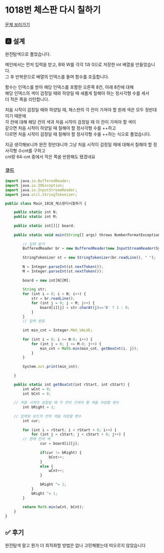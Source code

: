 # 1018번 체스판 다시 칠하기
[문제 보러가기](https://www.acmicpc.net/problem/1018)

## 🅰 설계
완전탐색으로 풀었습니다.

메인에서는 먼저 입력을 받고, B와 W를 각각 1과 0으로 저장한 int 배열을 만들었습니다.   
그 후 반복문으로 배열의 인덱스를 돌며 함수를 호출합니다.

함수는 인덱스를 받아 해당 인덱스를 포함한 오른쪽 8칸, 아래 8칸에 대해   
해당 인덱스의 색이 검정일 때와 하양일 때 새롭게 칠해야 하는 정사각형 수를 세서   
더 적은 쪽을 리턴합니다.

처음 시작이 검정일 때와 하양일 때, 체스판의 각 칸이 가져야 할 원래 색은 모두 정반대이기 때문에   
각 칸에 대해 해당 칸의 색과 처음 시작이 검정일 때 이 칸이 가져야 할 색이   
같으면 처음 시작이 하양일 때 칠해야 할 정사각형 수를 ++하고   
다르면 처음 시작이 검정일 때 칠해야 할 정사각형 수를 ++하는 식으로 풀었습니다.

지금 생각해보니까 완전 정반대니까 그냥 처음 시작이 검정일 때에 대해서 칠해야 할 정사각형 수cnt를 구하고  
cnt랑 64-cnt 중에서 작은 쪽을 반환해도 됐겠네요


### 코드
```jsx
import java.io.BufferedReader;
import java.io.IOException;
import java.io.InputStreamReader;
import java.util.StringTokenizer;

public class Main_1018_체스판다시칠하기 {

	public static int N;
	public static int M;
	
	public static int[][] board;
	
	public static void main(String[] args) throws NumberFormatException, IOException {
		
		// 입력 받기
		BufferedReader br = new BufferedReader(new InputStreamReader(System.in));
		
		StringTokenizer st = new StringTokenizer(br.readLine(), " ");
		
		N = Integer.parseInt(st.nextToken());
		M = Integer.parseInt(st.nextToken());
		
		board = new int[N][M];
		
		String str;
		for (int i = 0; i < N; i++) {
			str = br.readLine();
			for (int j = 0; j < M; j++) {
				board[i][j] = str.charAt(j)=='B' ? 1 : 0;
			}
		}
		// 입력 완료
		
		int min_cnt = Integer.MAX_VALUE;
		
		for (int i = 0; i <= N-8; i++) {
			for (int j = 0; j <= M-8; j++) {
				min_cnt = Math.min(min_cnt, getBoxCnt(i, j));
			}
		}
		
		System.out.print(min_cnt);
		
	}

	public static int getBoxCnt(int rStart, int cStart) {
		int wCnt = 0;
		int bCnt = 0;
		
    // 처음 시작이 검정일 때 각 칸이 가져야 할 색을 저장할 변수
		int bRight = 1;
		
    // 입력된 보드의 칸의 색을 저장할 변수
		int cur;
		
		for (int i = rStart; i < rStart + 8; i++) {
			for (int j = cStart; j < cStart + 8; j++) {
        // 현재 칸의 색
				cur = board[i][j];
				
				if(cur != bRight) {
					bCnt++;
				}
				else {
					wCnt++;
				}
				
				bRight ^= 1;
			}
			bRight ^= 1;
		}
		
		return Math.min(wCnt, bCnt);
	}
}

```

## ✅ 후기
완전탐색 말고 뭔가 더 최적화할 방법은 없나 고민해봤는데 떠오르지 않았습니다
